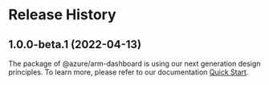 # Release History
    
## 1.0.0-beta.1 (2022-04-13)

The package of @azure/arm-dashboard is using our next generation design principles. To learn more, please refer to our documentation [Quick Start](https://aka.ms/js-track2-quickstart).
